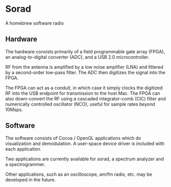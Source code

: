 Sorad
=====

A homebrew software radio

Hardware
--------

The hardware consists primarily of a field programmable gate array (FPGA),
an analog-to-digital converter (ADC), and a USB 2.0 microcontroller.

RF from the antenna is amplified by a low noise amplifier (LNA) and filtered
by a second-order low-pass filter. The ADC then digitizes the signal into the
FPGA.

The FPGA can act as a conduit, in which case it simply clocks the digitized
RF into the USB endpoint for transmission to the host Mac. The FPGA can also
down-convert the RF using a cascaded integrator-comb (CIC) filter and
numerically controlled oscillator (NCO), useful for sample rates beyond
10Msps.

Software
--------

The software consists of Cocoa / OpenGL applications which do visualization
and demodulation. A user-space device driver is included with each application.

Two applications are currently available for sorad, a spectrum analyzer and
a spectrogrammer.

Other applications, such as an oscilloscope, am/fm radio, etc. may be
developed in the future.
